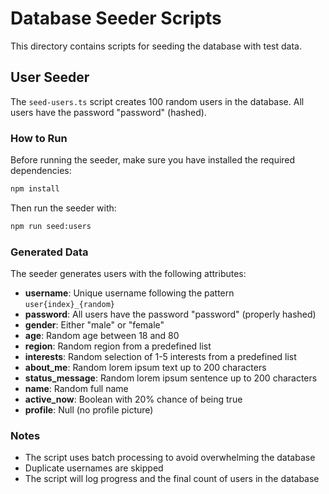 # Database Seeder Scripts

This directory contains scripts for seeding the database with test data.

## User Seeder

The `seed-users.ts` script creates 100 random users in the database. All users have the password "password" (hashed).

### How to Run

Before running the seeder, make sure you have installed the required dependencies:

```bash
npm install
```

Then run the seeder with:

```bash
npm run seed:users
```

### Generated Data

The seeder generates users with the following attributes:

- **username**: Unique username following the pattern `user{index}_{random}`
- **password**: All users have the password "password" (properly hashed)
- **gender**: Either "male" or "female"
- **age**: Random age between 18 and 80
- **region**: Random region from a predefined list
- **interests**: Random selection of 1-5 interests from a predefined list
- **about_me**: Random lorem ipsum text up to 200 characters
- **status_message**: Random lorem ipsum sentence up to 200 characters
- **name**: Random full name
- **active_now**: Boolean with 20% chance of being true
- **profile**: Null (no profile picture)

### Notes

- The script uses batch processing to avoid overwhelming the database
- Duplicate usernames are skipped
- The script will log progress and the final count of users in the database
